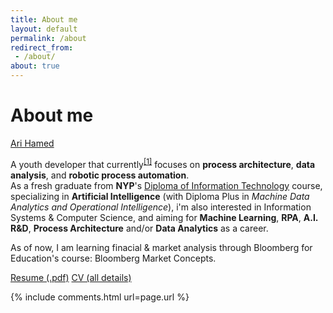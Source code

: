 ```yaml
---
title: About me
layout: default
permalink: /about
redirect_from:
 - /about/
about: true
---
```


# About me 

<div class="badge-base LI-profile-badge" data-locale="en_US" data-size="medium" data-theme="light" data-type="VERTICAL" data-vanity="arif-hamed-6a7425201" data-version="v1"><a class="badge-base__link LI-simple-link" href="https://sg.linkedin.com/in/ari-hamed?trk=profile-badge">Ari Hamed</a></div>

A youth developer that currently<sup><a href="#1">[1]</a></sup> focuses on **process architecture**, **data analysis**, and **robotic process automation**.<br>
As a fresh graduate from **NYP**'s <a href="https://www.nyp.edu.sg/schools/sit/full-time-courses/information-technology.html" target="_blank">Diploma of Information Technology</a> course, specializing in **Artificial Intelligence** (with Diploma Plus in _Machine Data Analytics and Operational Intelligence_), i'm also interested in Information Systems & Computer Science, and aiming for  **Machine Learning**, **RPA**, **A.I. R&D**, **Process Architecture** and/or **Data Analytics** as a career.

As of now, I am learning finacial & market analysis through Bloomberg for Education's course: Bloomberg Market Concepts. 

<div class="row row-cols-2">
    <a class="btn btn-outline-secondary" href="/resume" role="button">Resume (.pdf)</a>
    <a class="btn btn-outline-secondary" href="/cv" role="button">CV (all details)</a>
</div>

<!-- history:
- 2023-03-25 : pre tomowork, pic taken from jw's 21st from tkb's camera
- 2023-05-16 : tomowork final cv, in corporate cv book
- 2023-09-13 : updated for bloomberg application
--> 

<!-- socials (note: for some reason the icons are not working right now, i will absolutely try to make em work again 😅):<br>
<div class="container">
    <div class="row row-cols-6">
        <a class="col btn btn-dark" style="background-color:#333;" href="https://codepen.io/arifhamed" target="_blank"><i class="fab fa-codepen"></i></a>
        <a class="col btn btn-dark" style="background-color:#333;" href="https://twitter.com/arifhamed5" target="_blank"><i class="fab fa-twitter"></i></a>
        <a class="col btn btn-dark" style="background-color:#333;" href="https://github.com/arialhamed" target="_blank"><i class="fab fa-github"></i></a>
        <a class="col btn btn-dark" style="background-color:#333;" href="https://www.linkedin.com/in/ari-hamed-6a7425201/" target="_blank"><i class="fab fa-linkedin"></i></a>
        <a class="col btn btn-dark" style="background-color:#333;" href="https://www.youtube.com/channel/UCfY7A_tKkdvwAqtW392ia8Q" target="_blank"><i class="fab fa-youtube"></i></a>
        <a class="col btn btn-dark" style="background-color:#333;" href="https://instagram.com/arifstocrat" target="_blank"><i class="fab fa-instagram"></i></a>
        <a class="col btn btn-dark" style="background-color:#333;" href="https://www.quora.com/profile/Muhammad-Arif-Bin-Hamed" target="_blank"><i class="fab fa-quora"></i></a>
        <a class="col btn btn-dark" style="background-color:#333;" href="https://www.reddit.com/user/arifstotle300" target="_blank"><i class="fab fa-reddit"></i></a>
        <a class="col btn btn-dark" style="background-color:#333;" href="https://stackoverflow.com/users/8790222/morph-ball" target="_blank"><i class="fab fa-stack-overflow"></i></a>
        <a class="col btn btn-dark" style="background-color:#333;" href="https://steamcommunity.com/id/arifstocrat/" target="_blank"><i class="fab fa-steam"></i></a>
        <a class="col btn btn-dark" style="background-color:#333;" href="https://arifhamed.tumblr.com/" target="_blank"><i class="fab fa-tumblr"></i></a>
        <a class="col btn btn-dark" style="background-color:#333;" href="https://www.twitch.tv/arifstocrat" target="_blank"><i class="fab fa-twitch"></i></a>
    </div>
</div> -->

{% include comments.html url=page.url %}

